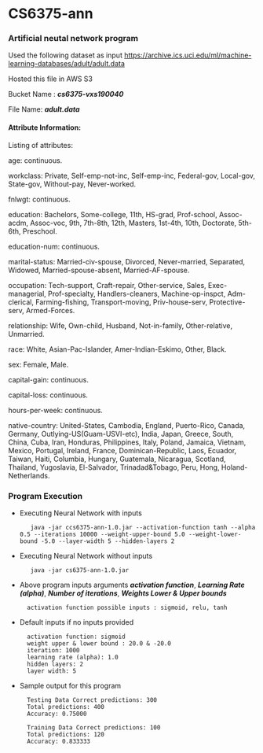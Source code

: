 # CS6375-ann

### Artificial neutal network program

Used the following dataset as input
https://archive.ics.uci.edu/ml/machine-learning-databases/adult/adult.data

Hosted this file in AWS S3

Bucket Name : ***cs6375-vxs190040***

File Name: ***adult.data***

#### Attribute Information:

Listing of attributes:

age: continuous.

workclass: Private, Self-emp-not-inc, Self-emp-inc, Federal-gov, Local-gov, State-gov, Without-pay, Never-worked.

fnlwgt: continuous.

education: Bachelors, Some-college, 11th, HS-grad, Prof-school, Assoc-acdm, Assoc-voc, 9th, 7th-8th, 12th, Masters, 1st-4th, 10th, Doctorate, 5th-6th, Preschool.

education-num: continuous.

marital-status: Married-civ-spouse, Divorced, Never-married, Separated, Widowed, Married-spouse-absent, Married-AF-spouse.

occupation: Tech-support, Craft-repair, Other-service, Sales, Exec-managerial, Prof-specialty, Handlers-cleaners, Machine-op-inspct, Adm-clerical, Farming-fishing, Transport-moving, Priv-house-serv, Protective-serv, Armed-Forces.

relationship: Wife, Own-child, Husband, Not-in-family, Other-relative, Unmarried.

race: White, Asian-Pac-Islander, Amer-Indian-Eskimo, Other, Black.

sex: Female, Male.

capital-gain: continuous.

capital-loss: continuous.

hours-per-week: continuous.

native-country: United-States, Cambodia, England, Puerto-Rico, Canada, Germany, Outlying-US(Guam-USVI-etc), India, Japan, Greece, South, China, Cuba, Iran, Honduras, Philippines, Italy, Poland, Jamaica, Vietnam, Mexico, Portugal, Ireland, France, Dominican-Republic, Laos, Ecuador, Taiwan, Haiti, Columbia, Hungary, Guatemala, Nicaragua, Scotland, Thailand, Yugoslavia, El-Salvador, Trinadad&Tobago, Peru, Hong, Holand-Netherlands.

### Program Execution

- Executing Neural Network with inputs

		 java -jar ccs6375-ann-1.0.jar --activation-function tanh --alpha 0.5 --iterations 10000 --weight-upper-bound 5.0 --weight-lower-bound -5.0 --layer-width 5 --hidden-layers 2

- Executing Neural Network without inputs

		 java -jar cs6375-ann-1.0.jar

- Above program inputs arguments ***activation function***, ***Learning Rate (alpha)***, ***Number of iterations***, ***Weights Lower & Upper bounds***

		activation function possible inputs : sigmoid, relu, tanh

- Default inputs if no inputs provided

		activation function: sigmoid
		weight upper & lower bound : 20.0 & -20.0
		iteration: 1000
		learning rate (alpha): 1.0
		hidden layers: 2
		layer width: 5

- Sample output for this program

		Testing Data Correct predictions: 300
		Total predictions: 400
		Accuracy: 0.75000

		Training Data Correct predictions: 100
		Total predictions: 120
		Accuracy: 0.833333




